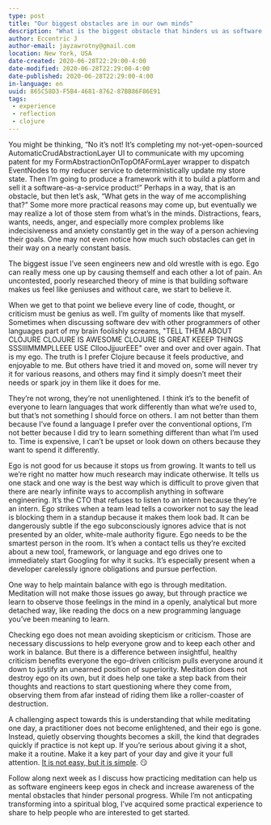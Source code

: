 ```yaml
---
type: post
title: "Our biggest obstacles are in our own minds"
description: "What is the biggest obstacle that hinders us as software engineers? It may be exactly what we imagine."
author: Eccentric J
author-email: jayzawrotny@gmail.com
location: New York, USA
date-created: 2020-06-28T22:29:00-4:00
date-modified: 2020-06-28T22:29:00-4:00
date-published: 2020-06-28T22:29:00-4:00
in-language: en
uuid: 865C58D3-F5B4-4681-8762-87BB86F86E91
tags:
 - experience
 - reflection
 - clojure
---
```


You might be thinking, &ldquo;No it&rsquo;s not! It&rsquo;s completing my not-yet-open-sourced AutomaticCrudAbstractionLayer UI to communicate with my upcoming patent for my FormAbstractionOnTopOfAFormLayer wrapper to dispatch EventNodes to my reducer service to deterministically update my store state. Then I&rsquo;m going to produce a framework with it to build a platform and sell it a software-as-a-service product!&rdquo; Perhaps in a way, that is an obstacle, but then let&rsquo;s ask, &ldquo;What gets in the way of me accomplishing that?&rdquo; Some more more practical reasons may come up, but eventually we may realize a lot of those stem from what&rsquo;s in the minds. Distractions, fears, wants, needs, anger, and especially more complex problems like indecisiveness and anxiety constantly get in the way of a person achieving their goals. One may not even notice how much such obstacles can get in their way on a nearly constant basis.

The biggest issue I&rsquo;ve seen engineers new and old wrestle with is ego. Ego can really mess one up by causing themself and each other a lot of pain. An uncontested, poorly researched theory of mine is that building software makes us feel like geniuses and without care, we start to believe it.

When we get to that point we believe every line of code, thought, or criticism must be genius as well. I&rsquo;m guilty of moments like that myself. Sometimes when discussing software dev with other programmers of other languages part of my brain foolishly screams, "TELL THEM ABOUT CLOJURE CLOJURE IS AWESOME CLOJURE IS GREAT KEEEP THINGS SSSIIIMMMPLLEEE USE CllooJjjuurEEE" over and over and over again. That is my ego. The truth is I prefer Clojure because it feels productive, and enjoyable to me. But others have tried it and moved on, some will never try it for various reasons, and others may find it simply doesn&rsquo;t meet their needs or spark joy in them like it does for me.

They&rsquo;re not wrong, they&rsquo;re not unenlightened. I think it&rsquo;s to the benefit of everyone to learn languages that work differently than what we&rsquo;re used to, but that&rsquo;s not something I should force on others. I am not better than them because I&rsquo;ve found a language I prefer over the conventional options, I&rsquo;m not better because I did try to learn something different than what I&rsquo;m used to. Time is expensive, I can&rsquo;t be upset or look down on others because they want to spend it differently.

Ego is not good for us because it stops us from growing. It wants to tell us we&rsquo;re right no matter how much research may indicate otherwise. It tells us one stack and one way is the best way which is difficult to prove given that there are nearly infinite ways to accomplish anything in software engineering. It&rsquo;s the CTO that refuses to listen to an intern because they&rsquo;re an intern. Ego strikes when a team lead tells a coworker not to say the lead is blocking them in a standup because it makes them look bad. It can be dangerously subtle if the ego subconsciously ignores advice that is not presented by an older, white-male authority figure. Ego needs to be the smartest person in the room. It&rsquo;s when a contact tells us they&rsquo;re excited about a new tool, framework, or language and ego drives one to immediately start Googling for why it sucks. It&rsquo;s especially present when a developer carelessly ignore obligations and pursue perfection.

One way to help maintain balance with ego is through meditation. Meditation will not make those issues go away, but through practice we learn to observe those feelings in the mind in a openly, analytical but more detached way, like reading the docs on a new programming language you&rsquo;ve been meaning to learn.

Checking ego does not mean avoiding skepticism or criticism. Those are necessary discussions to help everyone grow and to keep each other and work in balance. But there is a difference between insightful, healthy criticism benefits everyone the ego-driven criticism pulls everyone around it down to justify an unearned position of superiority. Meditation does not destroy ego on its own, but it does help one take a step back from their thoughts and reactions to start questioning where they come from, observing them from afar instead of riding them like a roller-coaster of destruction.

A challenging aspect towards this is understanding that while meditating one day, a practitioner does not become enlightened, and their ego is gone. Instead, quietly observing thoughts becomes a skill, the kind that degrades quickly if practice is not kept up. If you&rsquo;re serious about giving it a shot, make it a routine. Make it a key part of your day and give it your full attention. [It is not easy, but it is simple](https://youtu.be/oytL881p-nQ). 😏

Follow along next week as I discuss how practicing meditation can help us as software engineers keep egos in check and increase awareness of the mental obstacles that hinder personal progress. While I&rsquo;m not anticpating transforming into a spiritual blog, I&rsquo;ve acquired some practical experience to share to help people who are interested to get started.
